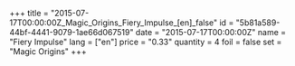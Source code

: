 +++
title = "2015-07-17T00:00:00Z_Magic_Origins_Fiery_Impulse_[en]_false"
id = "5b81a589-44bf-4441-9079-1ae66d067519"
date = "2015-07-17T00:00:00Z"
name = "Fiery Impulse"
lang = ["en"]
price = "0.33"
quantity = 4
foil = false
set = "Magic Origins"
+++
